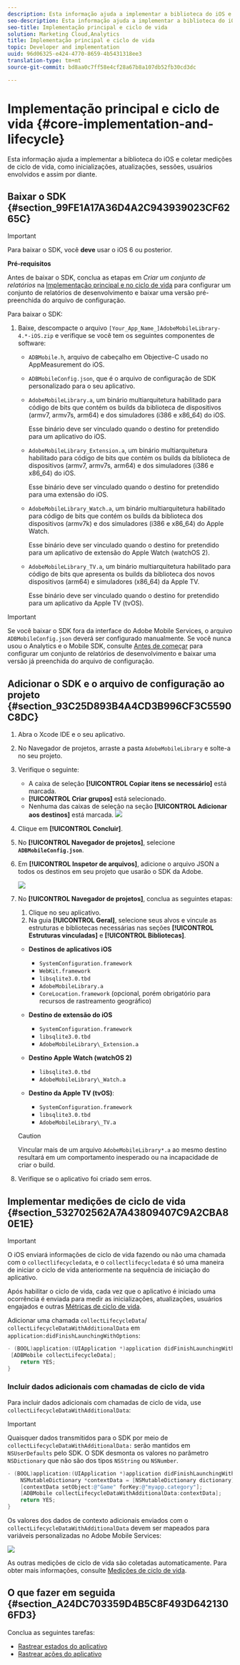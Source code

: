 ```yaml
---
description: Esta informação ajuda a implementar a biblioteca do iOS e coletar medições de ciclo de vida, como inicializações, atualizações, sessões, usuários envolvidos e assim por diante.
seo-description: Esta informação ajuda a implementar a biblioteca do iOS e coletar medições de ciclo de vida, como inicializações, atualizações, sessões, usuários envolvidos e assim por diante.
seo-title: Implementação principal e ciclo de vida
solution: Marketing Cloud,Analytics
title: Implementação principal e ciclo de vida
topic: Developer and implementation
uuid: 96d06325-e424-4770-8659-4b5431318ee3
translation-type: tm+mt
source-git-commit: bd8aa0c7ff58e4cf28a67b8a107db52fb30cd3dc

---
```



# Implementação principal e ciclo de vida {#core-implementation-and-lifecycle}

Esta informação ajuda a implementar a biblioteca do iOS e coletar medições de ciclo de vida, como inicializações, atualizações, sessões, usuários envolvidos e assim por diante.

## Baixar o SDK {#section_99FE1A17A36D4A2C943939023CF6265C}

>[!IMPORTANT]
>
>Para baixar o SDK, você **deve** usar o iOS 6 ou posterior.

**Pré-requisitos**

Antes de baixar o SDK, conclua as etapas em *Criar um conjunto de relatórios* na [Implementação principal e no ciclo de vida](/help/ios/getting-started/requirements.md) para configurar um conjunto de relatórios de desenvolvimento e baixar uma versão pré-preenchida do arquivo de configuração.

Para baixar o SDK:

1. Baixe, descompacte o arquivo `[Your_App_Name_]AdobeMobileLibrary-4.*-iOS.zip` e verifique se você tem os seguintes componentes de software:

   * `ADBMobile.h`, arquivo de cabeçalho em Objective-C usado no AppMeasurement do iOS.
   * `ADBMobileConfig.json`, que é o arquivo de configuração de SDK personalizado para o seu aplicativo.
   * `AdobeMobileLibrary.a`, um binário multiarquitetura habilitado para código de bits que contém os builds da biblioteca de dispositivos (armv7, armv7s, arm64) e dos simuladores (i386 e x86_64) do iOS.

      Esse binário deve ser vinculado quando o destino for pretendido para um aplicativo do iOS.

   * `AdobeMobileLibrary_Extension.a`, um binário multiarquitetura habilitado para código de bits que contém os builds da biblioteca de dispositivos (armv7, armv7s, arm64) e dos simuladores (i386 e x86_64) do iOS.

      Esse binário deve ser vinculado quando o destino for pretendido para uma extensão do iOS.

   * `AdobeMobileLibrary_Watch.a`, um binário multiarquitetura habilitado para código de bits que contém os builds da biblioteca dos dispositivos (armv7k) e dos simuladores (i386 e x86_64) do Apple Watch.

      Esse binário deve ser vinculado quando o destino for pretendido para um aplicativo de extensão do Apple Watch (watchOS 2).

   * `AdobeMobileLibrary_TV.a`, um binário multiarquitetura habilitado para código de bits que apresenta os builds da biblioteca dos novos dispositivos (arm64) e simuladores (x86_64) da Apple TV.

      Esse binário deve ser vinculado quando o destino for pretendido para um aplicativo da Apple TV (tvOS).

>[!IMPORTANT]
>
>Se você baixar o SDK fora da interface do Adobe Mobile Services, o arquivo `ADBMobileConfig.json` deverá ser configurado manualmente. Se você nunca usou o Analytics e o Mobile SDK, consulte [Antes de começar](/help/ios/getting-started/requirements.md) para configurar um conjunto de relatórios de desenvolvimento e baixar uma versão já preenchida do arquivo de configuração.

## Adicionar o SDK e o arquivo de configuração ao projeto {#section_93C25D893B4A4CD3B996CF3C5590C8DC}

1. Abra o Xcode IDE e o seu aplicativo.
1. No Navegador de projetos, arraste a pasta `AdobeMobileLibrary` e solte-a no seu projeto.
1. Verifique o seguinte:

   * A caixa de seleção **[!UICONTROL Copiar itens se necessário]** está marcada.
   * **[!UICONTROL Criar grupos]** está selecionado.
   * Nenhuma das caixas de seleção na seção **[!UICONTROL Adicionar aos destinos]** está marcada.
   ![](assets/step_3.png)

1. Clique em **[!UICONTROL Concluir]**.
1. No **[!UICONTROL Navegador de projetos]**, selecione **`ADBMobileConfig.json`**.
1. Em **[!UICONTROL Inspetor de arquivos]**, adicione o arquivo JSON a todos os destinos em seu projeto que usarão o SDK da Adobe.

   ![](assets/step_4.png)

1. No **[!UICONTROL Navegador de projetos]**, conclua as seguintes etapas:

   1. Clique no seu aplicativo.
   1. Na guia **[!UICONTROL Geral]**, selecione seus alvos e vincule as estruturas e bibliotecas necessárias nas seções **[!UICONTROL Estruturas vinculadas]** e **[!UICONTROL Bibliotecas]**.
   * **Destinos de aplicativos iOS**
      * `SystemConfiguration.framework`
      * `WebKit.framework`
      * `libsqlite3.0.tbd`
      * `AdobeMobileLibrary.a`
      * `CoreLocation.framework` (opcional, porém obrigatório para recursos de rastreamento geográfico)
   * **Destino de extensão do iOS**

      * `SystemConfiguration.framework`
      * `libsqlite3.0.tbd`
      * `AdobeMobileLibrary\_Extension.a`
   * **Destino Apple Watch (watchOS 2)**

      * `libsqlite3.0.tbd`
      * `AdobeMobileLibrary\_Watch.a`
   * **Destino da Apple TV (tvOS)**:

      * `SystemConfiguration.framework`
      * `libsqlite3.0.tbd`
      * `AdobeMobileLibrary\_TV.a`
   >[!CAUTION]
   >
   > Vincular mais de um arquivo `AdobeMobileLibrary*.a` ao mesmo destino resultará em um comportamento inesperado ou na incapacidade de criar o build.

1. Verifique se o aplicativo foi criado sem erros.

## Implementar medições de ciclo de vida {#section_532702562A7A43809407C9A2CBA80E1E}

>[!IMPORTANT]
>
>O iOS enviará informações de ciclo de vida fazendo ou não uma chamada com o `collectlifecycledata`, e o `collectlifecycledata` é só uma maneira de iniciar o ciclo de vida anteriormente na sequência de iniciação do aplicativo.

Após habilitar o ciclo de vida, cada vez que o aplicativo é iniciado uma ocorrência é enviada para medir as inicializações, atualizações, usuários engajados e outras [Métricas de ciclo de vida](/help/ios/metrics.md).

Adicionar uma chamada `collectLifecycleData`/ `collectLifecycleDataWithAdditionalData` em `application:didFinishLaunchingWithOptions`:

```objective-c
- (BOOL)application:(UIApplication *)application didFinishLaunchingWithOptions:(NSDictionary *)launchOptions { 
 [ADBMobile collectLifecycleData]; 
    return YES; 
}
```

### Incluir dados adicionais com chamadas de ciclo de vida

Para incluir dados adicionais com chamadas de ciclo de vida, use `collectLifecycleDataWithAdditionalData`:

>[!IMPORTANT]
>
>Quaisquer dados transmitidos para o SDK por meio de `collectLifecycleDataWithAdditionalData:` serão mantidos em `NSUserDefaults` pelo SDK. O SDK desmonta os valores no parâmetro `NSDictionary` que não são dos tipos `NSString` ou `NSNumber`.

```objective-c
- (BOOL)application:(UIApplication *)application didFinishLaunchingWithOptions:(NSDictionary *)launchOptions { 
    NSMutableDictionary *contextData = [NSMutableDictionary dictionary]; 
    [contextData setObject:@"Game" forKey:@"myapp.category"]; 
    [ADBMobile collectLifecycleDataWithAdditionalData:contextData]; 
    return YES; 
}
```

Os valores dos dados de contexto adicionais enviados com o `collectLifecycleDataWithAdditionalData` devem ser mapeados para variáveis personalizadas no Adobe Mobile Services:

![](assets/map-variable-lifecycle.png)

As outras medições de ciclo de vida são coletadas automaticamente. Para obter mais informações, consulte [Medições de ciclo de vida](/help/ios/metrics.md).

## O que fazer em seguida {#section_A24DC703359D4B5C8F493D6421306FD3}

Conclua as seguintes tarefas:

* [Rastrear estados do aplicativo](/help/ios/analytics-main/states.md)
* [Rastrear ações do aplicativo](/help/ios/analytics-main/actions.md)
